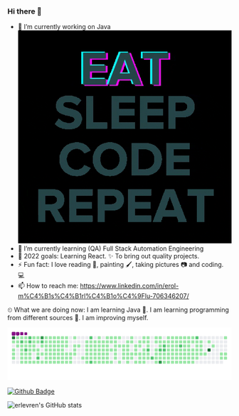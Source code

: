 ### Hi there 👋


- 🔭 I’m currently working on Java                                                                           <img src="code.gif" width="auto">
- 🌱 I’m currently learning (QA) Full Stack Automation Engineering
- 💪 2022 goals: Learning React. ✨ To bring out quality projects.
- ⚡ Fun fact: I love reading 📖, painting 🖌️, taking pictures 📷 and coding. 💻
- 📫 How to reach me:
https://www.linkedin.com/in/erol-m%C4%B1s%C4%B1rl%C4%B1o%C4%9Flu-706346207/

⏲ What we are doing now:
I am learning Java 🚀. I am learning programming from different sources 📃. I am improving myself.

<img src="github-contribution-grid-snake.gif" width="auto">

[![Github Badge](https://img.shields.io/badge/-Github-000?style=quare&labelColor=000&logo=Github&logoColor=white&link=link)](link)

![erlevren's GitHub stats](https://github-readme-stats.vercel.app/api?username=erlevren&theme=dark&show_icons=true)




